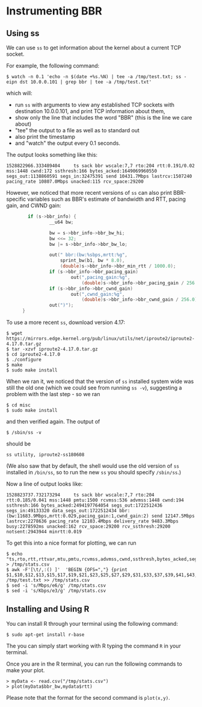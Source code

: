 # Instrumenting BBR

## Using ss

We can use `ss` to get information about the kernel about a current TCP
socket.

For example, the following command:

```
$ watch -n 0.1 'echo -n $(date +%s.%N) | tee -a /tmp/test.txt; ss -eipn dst 10.0.0.101 | grep bbr | tee -a /tmp/test.txt'
```

which will:

* run `ss` with arguments to view any established TCP sockets with
	destination 10.0.0.101, and print TCP information about them,
* show only the line that includes the word "BBR" (this is the line we care about)
* "tee" the output to a file as well as to standard out
* also print the timestamp
* and "watch" the output every 0.1 seconds.

The output looks something like this:

```
1528822966.333489404	 ts sack bbr wscale:7,7 rto:204 rtt:0.191/0.02 mss:1448 cwnd:172 ssthresh:166 bytes_acked:1649069960550 segs_out:1138860591 segs_in:32475391 send 10431.7Mbps lastrcv:1507240 pacing_rate 10807.0Mbps unacked:115 rcv_space:29200
```

However, we noticed that more recent versions of `ss` can also print
BBR-specific variables such as BBR's estimate of bandwidth and RTT,
pacing gain, and CWND gain:

```c
        if (s->bbr_info) {
                __u64 bw;

                bw = s->bbr_info->bbr_bw_hi;
                bw <<= 32;
                bw |= s->bbr_info->bbr_bw_lo;

                out(" bbr:(bw:%sbps,mrtt:%g",
                    sprint_bw(b1, bw * 8.0),
                    (double)s->bbr_info->bbr_min_rtt / 1000.0);
                if (s->bbr_info->bbr_pacing_gain)
                        out(",pacing_gain:%g",
                            (double)s->bbr_info->bbr_pacing_gain / 256.0);
                if (s->bbr_info->bbr_cwnd_gain)
                        out(",cwnd_gain:%g",
                            (double)s->bbr_info->bbr_cwnd_gain / 256.0);
                out(")");
      }
```

To use a more recent `ss`, download version 4.17:

```
$ wget https://mirrors.edge.kernel.org/pub/linux/utils/net/iproute2/iproute2-4.17.0.tar.gz
$ tar -xzvf iproute2-4.17.0.tar.gz
$ cd iproute2-4.17.0
$ ./configure
$ make
$ sudo make install
```

When we ran it, we noticed that the version of `ss` installed system
wide was still the old one (which we could see from running `ss -v`), 
suggesting a problem with the last step - so we ran

```
$ cd misc
$ sudo make install
```

and then verified again. The output of 

```
$ /sbin/ss -v
```

should be

```
ss utility, iproute2-ss180608
```

(We also saw that by default, the shell would use the old version of
`ss` installed in `/bin/ss`, so to run the new `ss` you should specify
`/sbin/ss`.)

Now a line of output looks like:

```
1528823737.732173294	 ts sack bbr wscale:7,7 rto:204 rtt:0.185/0.041 mss:1448 pmtu:1500 rcvmss:536 advmss:1448 cwnd:194 ssthresh:166 bytes_acked:2494197764054 segs_out:1722512436 segs_in:49133320 data_segs_out:1722512434 bbr:(bw:11683.9Mbps,mrtt:0.029,pacing_gain:1,cwnd_gain:2) send 12147.5Mbps lastrcv:2278636 pacing_rate 12103.4Mbps delivery_rate 9483.3Mbps busy:2278592ms unacked:162 rcv_space:29200 rcv_ssthresh:29200 notsent:2943944 minrtt:0.019
```

To get this into a nice format for plotting, we can run

```
$ echo "ts,rto,rtt,rttvar,mtu,pmtu,rcvmss,advmss,cwnd,ssthresh,bytes_acked,segs_out,segs_in,data_segs_out,bbr_bw,bbr_min_rtt,bbr_pacing_gain,bbr_cwnd_gain,send,last_recv,pacing_rate,delivery_rate,busy,unacked" > /tmp/stats.csv
$ awk -F'[\t/,:() ]'  'BEGIN {OFS=","} {print $1,$10,$12,$13,$15,$17,$19,$21,$23,$25,$27,$29,$31,$33,$37,$39,$41,$43,$46,$48,$50,$52,$54,$56}' /tmp/test.txt >> /tmp/stats.csv
$ sed -i 's/Mbps/e6/g' /tmp/stats.csv
$ sed -i 's/Kbps/e3/g' /tmp/stats.csv
```

## Installing and Using R

You can install R through your terminal using the following command:

```
$ sudo apt-get install r-base
```

The you can simply start working with R typing the command `R` in your
terminal.

Once you are in the R terminal, you can run the following commands to
make your plot.

```
> myData <- read.csv("/tmp/stats.csv")
> plot(myData$bbr_bw,mydata$rtt)
```

Please note that the format for the second command is `plot(x,y)`.

